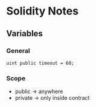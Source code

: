 # Solidity Notes

## Variables

### General

`uint public timeout = 60;`

### Scope

- public -> anywhere
- private -> only inside contract 



